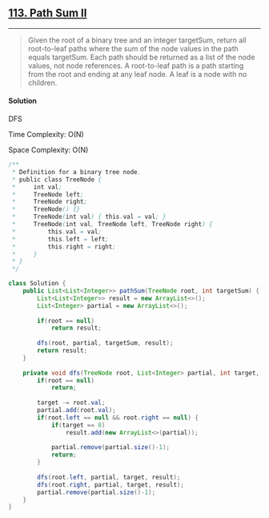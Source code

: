 ## [113. Path Sum II](https://leetcode.com/problems/path-sum-ii/submissions/)

---

> Given the root of a binary tree and an integer targetSum, return all root-to-leaf paths where the sum of the node 
> values in the path equals targetSum. Each path should be returned as a list of the node values, not node references. 
> A root-to-leaf path is a path starting from the root and ending at any leaf node. A leaf is a node with no children.

#### Solution

DFS

Time Complexity: O(N)

Space Complexity: O(N)

```java
/**
 * Definition for a binary tree node.
 * public class TreeNode {
 *     int val;
 *     TreeNode left;
 *     TreeNode right;
 *     TreeNode() {}
 *     TreeNode(int val) { this.val = val; }
 *     TreeNode(int val, TreeNode left, TreeNode right) {
 *         this.val = val;
 *         this.left = left;
 *         this.right = right;
 *     }
 * }
 */

class Solution {
    public List<List<Integer>> pathSum(TreeNode root, int targetSum) {
        List<List<Integer>> result = new ArrayList<>();
        List<Integer> partial = new ArrayList<>();
        
        if(root == null)
            return result;
        
        dfs(root, partial, targetSum, result);
        return result;
    }
    
    private void dfs(TreeNode root, List<Integer> partial, int target, List<List<Integer>> result) {
        if(root == null)
            return;
        
        target -= root.val;
        partial.add(root.val);
        if(root.left == null && root.right == null) {
            if(target == 0)
                result.add(new ArrayList<>(partial));
            
            partial.remove(partial.size()-1);
            return;
        }
        
        dfs(root.left, partial, target, result);
        dfs(root.right, partial, target, result);
        partial.remove(partial.size()-1);
    }
}
```